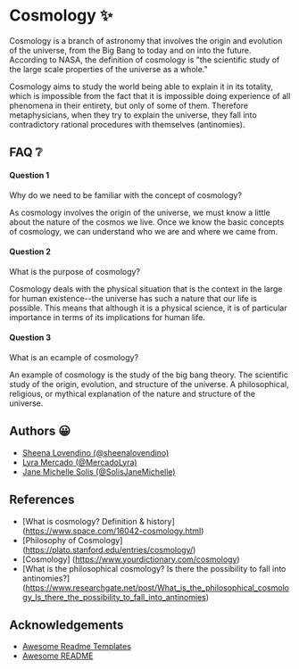 
# Cosmology ✨

Cosmology is a branch of astronomy that involves the origin and evolution of the universe, from the Big Bang to today and on into the future. According to NASA, the definition of cosmology is "the scientific study of the large scale properties of the universe as a whole."

Cosmology aims to study the world being able to explain it in its totality, which is impossible from the fact that it is impossible doing experience of all phenomena in their entirety, but only of some of them. Therefore metaphysicians, when they try to explain the universe, they fall into contradictory rational procedures with themselves (antinomies).

## FAQ ❔

#### Question 1
Why do we need to be familiar with the concept of cosmology?

As cosmology involves the origin of the universe, we must know a little about the nature of the cosmos we live. Once we know the basic concepts of cosmology, we can understand who we are and where we came from. 


#### Question 2
What is the purpose of cosmology?

Cosmology deals with the physical situation that is the context in the large for human existence--the universe has such a nature that our life is possible. This means that although it is a physical science, it is of particular importance in terms of its implications for human life.

#### Question 3
What is an ecample of cosmology?

An example of cosmology is the study of the big bang theory. The scientific study of the origin, evolution, and structure of the universe. A philosophical, religious, or mythical explanation of the nature and structure of the universe.

## Authors 😀

- [Sheena Lovendino (@sheenalovendino)](https://github.com/sheenalovendino)
- [Lyra Mercado (@MercadoLyra)](https://github.com/MercadoLyra)
- [Jane Michelle Solis (@SolisJaneMichelle)](https://github.com/SolisJaneMichelle)


## References

- [What is cosmology? Definition & history] (https://www.space.com/16042-cosmology.html)
- [Philosophy of Cosmology] (https://plato.stanford.edu/entries/cosmology/)
- [Cosmology] (https://www.yourdictionary.com/cosmology)
- [What is the philosophical cosmology? Is there the possibility to fall into antinomies?] (https://www.researchgate.net/post/What_is_the_philosophical_cosmology_Is_there_the_possibility_to_fall_into_antinomies)
## Acknowledgements

 - [Awesome Readme Templates](https://awesomeopensource.com/project/elangosundar/awesome-README-templates)
 - [Awesome README](https://github.com/matiassingers/awesome-readme)
 

